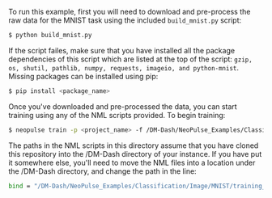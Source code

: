 To run this example, first you will need to download and pre-process the raw data for the MNIST task using the included ```build_mnist.py``` script:

```bash
$ python build_mnist.py
```

If the script failes, make sure that you have installed all the package dependencies of this script which are listed at the top of the script:
`gzip, os, shutil, pathlib, numpy, requests, imageio, and python-mnist`. Missing packages can be installed using pip:

```bash
$ pip install <package_name>
```

Once you've downloaded and pre-processed the data, you can start training using any of the NML scripts provided. To begin training:
```bash
$ neopulse train -p <project_name> -f /DM-Dash/NeoPulse_Examples/Classification/Image/MNIST/mnist_full_auto.nml
```
The paths in the NML scripts in this directory assume that you have cloned this repository into
the /DM-Dash directory of your instance. If you have put it somewhere else, you'll need to move the NML files into a location under the /DM-Dash directory, and change the path in the line:
```bash
bind = "/DM-Dash/NeoPulse_Examples/Classification/Image/MNIST/training_data.csv" ;
```
